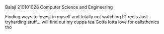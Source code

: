 Balaji
210101028
Computer Science and Engineering

Finding ways to invest in myself and totally not watching IG reels
Just tryharding stuff....will find out my cuppa tea
Gotta lotta love for calisthenics tho